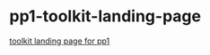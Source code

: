 # pp1-toolkit-landing-page
[toolkit landing page for pp1](https://caushk.github.io/pp1-toolkit-landing-page/)

